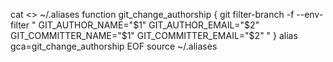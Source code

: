 cat <<EOF >> ~/.aliases
function git_change_authorship {
  git filter-branch -f --env-filter "
    GIT_AUTHOR_NAME=\"\$1\"
    GIT_AUTHOR_EMAIL=\"\$2\"
    GIT_COMMITTER_NAME=\"\$1\"
    GIT_COMMITTER_EMAIL=\"\$2\"
  "
}
alias gca=git_change_authorship
EOF
source ~/.aliases